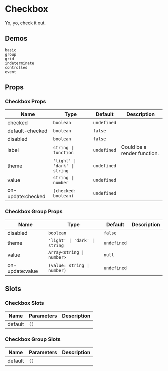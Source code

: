 # Checkbox

Yo, yo, check it out.

## Demos

```demo
basic
group
grid
indeterminate
controlled
event
```

## Props

### Checkbox Props

| Name | Type | Default | Description |
| --- | --- | --- | --- |
| checked | `boolean` | `undefined` |  |
| default-checked | `boolean` | `false` |  |
| disabled | `boolean` | `false` |  |
| label | `string \| function` | `undefined` | Could be a render function. |
| theme | `'light' \| 'dark' \| string` | `undefined` |  |
| value | `string \| number` | `undefined` |  |
| on-update:checked | `(checked: boolean)` | `undefined` |  |

### Checkbox Group Props

| Name            | Type                          | Default     | Description |
| --------------- | ----------------------------- | ----------- | ----------- |
| disabled        | `boolean`                     | `false`     |             |
| theme           | `'light' \| 'dark' \| string` | `undefined` |             |
| value           | `Array<string \| number>`     | `null`      |             |
| on-update:value | `(value: string \| number)`   | `undefined` |             |

## Slots

### Checkbox Slots

| Name    | Parameters | Description |
| ------- | ---------- | ----------- |
| default | `()`       |             |

### Checkbox Group Slots

| Name    | Parameters | Description |
| ------- | ---------- | ----------- |
| default | `()`       |             |
